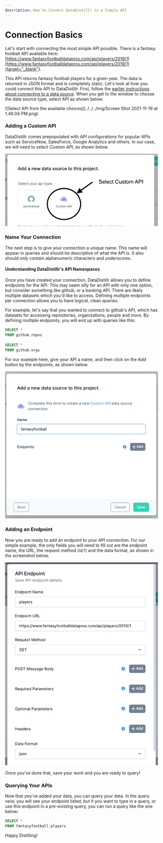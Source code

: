 ```yaml
---
description: How to Connect DataDistillr to a Simple API
---
```


# Connection Basics

Let's start with connecting the most simple API possible.  There is a fantasy football API available here: [https://www.fantasyfootballdatapros.com/api/players/2019/1](https://www.fantasyfootballdatapros.com/api/players/2019/1){target="_blank"}.

This API returns fantasy football players for a given year.  The data is returned in JSON format and is completely static.  Let's look at how you could connect this API to DataDistillr.  First, follow the [earlier instructions about connecting to a data source](../../).  When you get to the window to choose the data source type, select API as shown below.&#x20;

![Select API from the available choices](../../../img/Screen Shot 2021-11-19 at 1.46.04 PM.png)

### __Adding a Custom API__

DataDistillr comes prepopulated with API configurations for popular APIs such as ServiceNow, SalesForce, Google Analytics and others.  In our case, we will need to select _Custom API_, as shown below.&#x20;

![Select Custom API](<../../../img/Screen Shot 2021-11-19 at 1.48.27 PM.png>)

### __Name Your Connection__

The next step is to give your connection a unique name.  This name will appear in queries and should be descriptive of what the API is.  It also should only contain alphanumeric characters and underscores.

#### __Understanding DataDistillr's API Namespaces__

Once you have created your connection, DataDistillr allows you to define endpoints for the API.  This may seem silly for an API with only one option, but consider something like github, or a banking API.  There are likely multiple datasets which you'd like to access.  Defining multiple endpoints per connection allows you to have logical, clean queries.

For example, let's say that you wanted to connect to github's API, which has datasets for accessing repositories, organizations, people and more.  By defining multiple endpoints, you will end up with queries like this:

```sql
SELECT *
FROM github.repos

SELECT *
FROM github.orgs
```

For our example here, give your API a name, and then click on the Add button by the endpoints, as shown below.

![Add your API](<../../../img/Screen Shot 2021-11-19 at 1.54.13 PM.png>)

### __Adding an Endpoint__

Now you are ready to add an endpoint to your API connection.  For our simple example, the only fields you will need to fill out are the endpoint name, the URL, the request method (`GET`) and the data format, as shown in the screenshot below.&#x20;

![Adding an Endpoint](<../../../img/Screen Shot 2021-11-19 at 2.43.02 PM.png>)

Once you've done that, save your work and you are ready to query!

### __Querying Your APIs__

Now that you've added your data, you can query your data.  In the query veiw, you will see your endpoint listed, but if you want to type in a query, or use this endpoint in a pre-existing query, you can run a query like the one below:

```sql
SELECT * 
FROM fantasyfootball.players
```

Happy Distilling!
